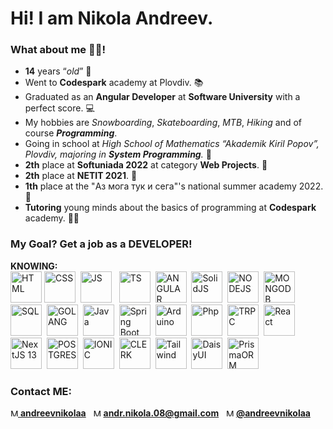 # Hi! I am Nikola Andreev.
### What about me 👷‍♂️!
- **14** years “*old*” 👦
- Went to **Codespark** academy at Plovdiv. 📚
- Graduated as an **Angular Developer** at **Software University** with a perfect score. 💻
- My hobbies are *Snowboarding*, *Skateboarding*, *MTB*, *Hiking* and of course ***Programming***.
- Going in school at *High School of Mathematics “Akademik Kiril Popov”, Plovdiv, majoring in **System Programming**.* 🎒
- **2th** place at **Softuniada 2022** at category **Web Projects**. 🥈
- **2th** place at **NETIT 2021**. 🥈
- **1th** place at the "Аз мога тук и сега"'s national summer academy 2022. 🥇
- **Tutoring** young minds about the basics of programming at **Codespark** academy. 👨‍🏫
### My Goal? Get a job as a DEVELOPER!
**KNOWING:**  
<img src="https://www.w3.org/html/logo/downloads/HTML5_Badge_512.png" height="50px" title="HTML" alt="HTML" /> <img src="https://upload.wikimedia.org/wikipedia/commons/thumb/6/62/CSS3_logo.svg/2048px-CSS3_logo.svg.png" height="50px" title="CSS" alt="CSS" />&nbsp;
<img src="https://upload.wikimedia.org/wikipedia/commons/6/6a/JavaScript-logo.png" height="50px" title="JS" alt="JS" /> &nbsp;
<img src="https://miro.medium.com/max/512/1*7Zh4wEiM_3t-6XPCAfC7aA.png" height="50px" title="TS" alt="TS" />&nbsp;
<img src="https://angular.io/assets/images/logos/angularjs/AngularJS-Shield.svg" height="50px" title="ANGULAR" alt="ANGULAR" />&nbsp;
<img src="https://yt3.googleusercontent.com/B8OVfruPK5Zls5beHf_7a-kQ0Lo57DcoHxb-tp0skMeAGVZMM1EqMsFA0wyEl91N10z2Bc19X1w=s900-c-k-c0x00ffffff-no-rj" height="50px" title="SolidJS" alt="SolidJS" />&nbsp;
<img src="https://cdn.freebiesupply.com/logos/large/2x/nodejs-1-logo-png-transparent.png" height="50px" title="NODEJS" alt="NODEJS" />&nbsp;
<img src="https://emanueleciriachi.net/wp-content/uploads/2019/01/logo-mongodb-png-mongodb-logo-png-400.png" height="50px" title="MONGODB" alt="MONGODB" />&nbsp;
<img src="https://w7.pngwing.com/pngs/170/924/png-transparent-microsoft-sql-server-microsoft-azure-sql-database-microsoft-text-logo-microsoft-azure.png" height="50px" title="SQL" alt="SQL" />&nbsp;
<img src="https://www.pragimtech.com/wp-content/uploads/2020/08/golang.png" height="50px" title="GOLANG" alt="GOLANG" />&nbsp;
<img src="https://cdn-icons-png.flaticon.com/512/226/226777.png" height="50px" title="JAVA" alt="Java" />&nbsp;
<img src="https://4.bp.blogspot.com/-ou-a_Aa1t7A/W6IhNc3Q0gI/AAAAAAAAD6Y/pwh44arKiuM_NBqB1H7Pz4-7QhUxAgZkACLcBGAs/s1600/spring-boot-logo.png" height="50px" title="Spring Boot" alt="Spring Boot" />&nbsp;
<img src="https://brandslogos.com/wp-content/uploads/images/large/arduino-logo-1.png" height="50px" title="Arduino" alt="Arduino" />&nbsp;
<img src="https://www.php.net/images/logos/new-php-logo.svg" height="50px" title="Php" alt="Php" />&nbsp;
<img src="https://trpc.io/img/logo.svg" height="50px" title="TRPC" alt="TRPC" />&nbsp;
<img src="https://upload.wikimedia.org/wikipedia/commons/thumb/a/a7/React-icon.svg/2300px-React-icon.svg.png" height="50px" title="React" alt="React" />&nbsp;
<img src="https://seeklogo.com/images/N/next-js-icon-logo-EE302D5DBD-seeklogo.com.png" height="50px" title="NextJS 13" alt="NextJS 13" />&nbsp;
<img src="https://upload.wikimedia.org/wikipedia/commons/thumb/2/29/Postgresql_elephant.svg/1985px-Postgresql_elephant.svg.png" height="50px" title="POSTGRES" alt="POSTGRES" />&nbsp;
<img src="https://images.prismic.io/ionicframeworkcom/66cfdbef-e59d-463a-8e24-12cb233e9d97_ionic+logo+blue.png?auto=compress,format" height="50px" title="IONIC" alt="IONIC" />&nbsp;
<img src="https://camo.githubusercontent.com/f0536cffc1b64c14a9d730ee7f005cb29df2831e77c3f125222714e119969df4/68747470733a2f2f696d616765732e636c65726b2e636f6d2f7374617469632f6c6f676f2d6c696768742d6d6f64652d343030783430302e706e67" height="50px" title="CLERK" alt="CLERK" />&nbsp;
<img src="https://avatars.githubusercontent.com/u/67109815?s=280&v=4" height="50px" title="Tailwind" alt="Tailwind" />&nbsp;
<img src="https://seeklogo.com/images/D/daisyui-logo-D369F9B1BF-seeklogo.com.png" height="50px" title="DaisyUI" alt="DaisyUI" />&nbsp;
<img src="https://d2eip9sf3oo6c2.cloudfront.net/tags/images/000/001/287/square_480/prismaHD.png" height="50px" title="PrismaORM" alt="PrismaORM" />&nbsp;

### Contact ME:  
[<img src="https://www.pagetraffic.com/blog/wp-content/uploads/2022/06/white-instagram-logo-png-transparent.png" alt="My instagram" title="My instagram" height="12px" 
/> **andreevnikolaa**](https://www.instagram.com/andreevnikolaa/)&nbsp;&nbsp;
<img src="https://icon-library.com/images/email-white-icon/email-white-icon-5.jpg" alt="My E-MAIL" title="My E-MAIL" height="12px" 
/> **andr.nikola.08@gmail.com**&nbsp;&nbsp;
<img src="https://www.praetorian.com/wp-content/uploads/2021/10/2021-Twitter-logo-white-1024x843.png" alt="My E-MAIL" title="My E-MAIL" height="12px" 
/> [**@andreevnikolaa**](https://twitter.com/andreevnikolaa)
